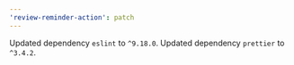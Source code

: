 ```yaml
---
'review-reminder-action': patch
---
```


Updated dependency `eslint` to `^9.18.0`.
Updated dependency `prettier` to `^3.4.2`.
